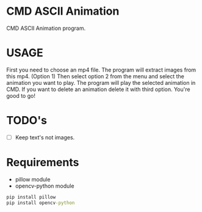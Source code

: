 # CMD ASCII Animation
CMD ASCII Animation program.

# USAGE
First you need to choose an mp4 file. The program will extract images from this mp4. (Option 1)
Then select option 2 from the menu and select the animation you want to play. The program will play the selected animation in CMD.
If you want to delete an animation delete it with third option.
You're good to go!

# TODO's
- [ ] Keep text's not images.

# Requirements

- pillow module
- opencv-python module

```cmd
pip install pillow
pip install opencv-python
```

